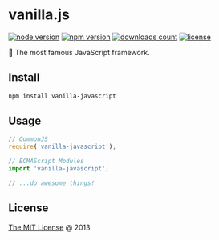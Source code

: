 # vanilla.js

[![node version](https://img.shields.io/node/v/vanilla-javascript.svg)](https://www.npmjs.com/package/vanilla-javascript)
[![npm version](https://badge.fury.io/js/vanilla-javascript.svg)](https://badge.fury.io/js/vanilla-javascript)
[![downloads count](https://img.shields.io/npm/dt/vanilla-javascript.svg)](https://www.npmjs.com/package/vanilla-javascript)
[![license](https://img.shields.io/npm/l/vanilla-javascript.svg)](https://www.npmjs.com/package/vanilla-javascript)

🌴 The most famous JavaScript framework.

## Install

```bash
npm install vanilla-javascript
```

## Usage

```js
// CommonJS
require('vanilla-javascript');

// ECMAScript Modules
import 'vanilla-javascript';

// ...do awesome things!
```

## License

[The MIT License](https://piecioshka.mit-license.org) @ 2013
